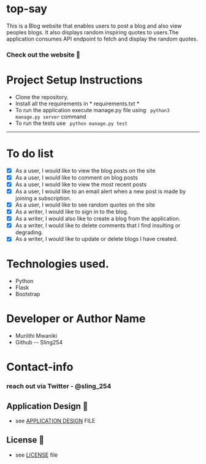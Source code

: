 # top-say
This is a Blog website that enables users to post a blog and also view peoples blogs.
It also displays random inspiring quotes to users.The application consumes API endpoint to fetch and display the random quotes.



### Check out the website :stars: 


# Project Setup Instructions

* Clone the repository.
* Install all the requirements in * requirements.txt *
* To run the application execute manage.py file using <code> python3 manage.py server</code> command 
* To run the tests use <code> python manage.py test </code>

----------------------------------------------------------

# To do list
- [X] As a user, I would like to view the blog posts on the site
- [X] As a user, I would like to comment on blog posts
- [X] As a user, I would like to view the most recent posts
- [X] As a user, I would like to an email alert when a new post is made by joining a subscription.
- [X] As a user, I would like to see random quotes on the site
- [X] As a writer, I would like to sign in to the blog.
- [X] As a writer, I would also like to create a blog from the application.
- [X] As a writer, I would like to delete comments that I find insulting or degrading.
- [X] As a writer, I would like to update or delete blogs I have created.
# Technologies used.
- Python
- Flask
- Bootstrap


# Developer or Author Name
- Muriithi Mwaniki
- Github -- Sling254

# Contact-info
### reach out via Twitter - @sling_254

## Application Design :link:
* see [APPLICATION DESIGN](https://www.figma.com/file/S37ohZdtQCA4HxrtkDM5sj/Blogs?node-id=0%3A1) FILE
## License :link:
* see [LICENSE](https://github.com/sling254/top-say/blob/main/LICENSE) file